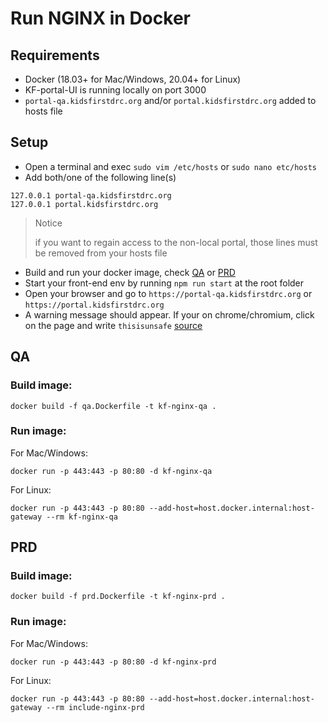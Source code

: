 # Run NGINX in Docker

## Requirements

- Docker (18.03+ for Mac/Windows, 20.04+ for Linux)
- KF-portal-UI is running locally on port 3000
- `portal-qa.kidsfirstdrc.org` and/or `portal.kidsfirstdrc.org` added to hosts file

## Setup

- Open a terminal and exec `sudo vim /etc/hosts` or `sudo nano etc/hosts`
- Add both/one of the following line(s)

```
127.0.0.1 portal-qa.kidsfirstdrc.org
127.0.0.1 portal.kidsfirstdrc.org
```

> Notice
> 
> if you want to regain access to the non-local portal, those lines must be removed from your hosts file



- Build and run your docker image, check [QA](#QA) or [PRD](#PRD)
- Start your front-end env by running `npm run start` at the root folder
- Open your browser and go to `https://portal-qa.kidsfirstdrc.org` or `https://portal.kidsfirstdrc.org`
- A warning message should appear. If your on chrome/chromium, click on the page and write `thisisunsafe` [source](https://cybercafe.dev/thisisunsafe-bypassing-chrome-security-warnings/)

## QA

### Build image:

```
docker build -f qa.Dockerfile -t kf-nginx-qa .
```

### Run image:

For Mac/Windows:

```
docker run -p 443:443 -p 80:80 -d kf-nginx-qa
```

For Linux:

```
docker run -p 443:443 -p 80:80 --add-host=host.docker.internal:host-gateway --rm kf-nginx-qa
```

## PRD

### Build image:

```
docker build -f prd.Dockerfile -t kf-nginx-prd .
```

### Run image:

For Mac/Windows:

```
docker run -p 443:443 -p 80:80 -d kf-nginx-prd
```

For Linux:

```
docker run -p 443:443 -p 80:80 --add-host=host.docker.internal:host-gateway --rm include-nginx-prd
```
